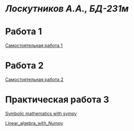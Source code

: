 # _Лоскутников А.А., БД-231м_

# Работа 1
[Самостоятельная работа 1](Самостоятельная%20работа%201.ipynb)
# Работа 2
[Самостоятельная работа 2](Самостоятельная%20работа%202.ipynb)
# Практическая работа 3
[Symbolic mathematics with sympy](https://github.com/WYSTANich/PDA_sol-/blob/main/01_Symbolic_mathematics_with_Sympy.ipynb) 

[Linear_algebra_with_Numpy](https://github.com/WYSTANich/PDA_sol-/blob/main/02_Linear_algebra_with_Numpy.ipynb)
